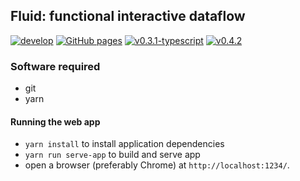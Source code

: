 ## Fluid: functional interactive dataflow

[![develop](https://github.com/explorable-viz/fluid/actions/workflows/develop.yml/badge.svg)](https://github.com/explorable-viz/fluid/actions/workflows/develop.yml)
[![GitHub pages](https://github.com/explorable-viz/fluid/actions/workflows/pages/pages-build-deployment/badge.svg)](https://github.com/explorable-viz/fluid/actions/workflows/pages/pages-build-deployment)
[![v0.3.1-typescript](https://github.com/explorable-viz/fluid/actions/workflows/v0.3.1-typescript.yml/badge.svg)](https://github.com/explorable-viz/fluid/actions/workflows/v0.3.1-typescript.yml)
[![v0.4.2](https://github.com/explorable-viz/fluid/actions/workflows/v0.4.2.yml/badge.svg)](https://github.com/explorable-viz/fluid/actions/workflows/v0.4.2.yml)

### Software required

- git
- yarn

#### Running the web app

- `yarn install` to install application dependencies
- `yarn run serve-app` to build and serve app
- open a browser (preferably Chrome) at `http://localhost:1234/`.
